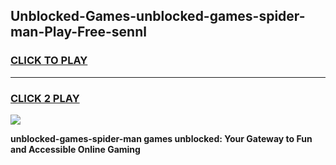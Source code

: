 
## Unblocked-Games-unblocked-games-spider-man-Play-Free-sennl
<h3>
<a href="https://premium76.site?title=unblocked-games-spider-man&ref=20A">CLICK TO PLAY</a></h3>
<hr>

<h3>
<a href="https://premium76.site?title=unblocked-games-spider-man&ref=20A">CLICK 2 PLAY</a>
  
</h3>

<a href="https://premium76.site?title=unblocked-games-spider-man&ref=20A"><img src="https://clearcache.store/games.png"></a>


**unblocked-games-spider-man games unblocked: Your Gateway to Fun and Accessible Online Gaming**

